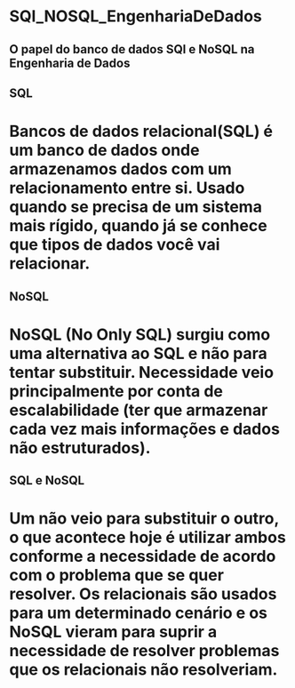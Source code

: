 # SQl_NOSQL_EngenhariaDeDados

## O papel do banco de dados SQl e NoSQL na Engenharia de Dados

## SQL

# Bancos de dados relacional(SQL) é um banco de dados onde armazenamos dados com um relacionamento entre si. Usado quando se precisa de um sistema mais rígido, quando já se conhece que tipos de dados você vai relacionar.

## NoSQL

# NoSQL (No Only SQL) surgiu como uma alternativa ao SQL e não para tentar substituir. Necessidade veio principalmente por conta de escalabilidade (ter que armazenar cada vez mais informações e dados não estruturados).

## SQL e NoSQL

# Um não veio para substituir o outro, o que acontece hoje é utilizar ambos conforme a necessidade de acordo com o problema que se quer resolver. Os relacionais são usados para um determinado cenário e os NoSQL vieram para suprir a necessidade de resolver problemas que os relacionais não resolveriam.